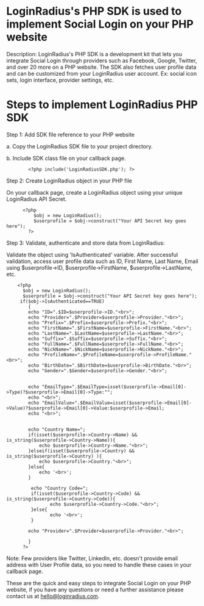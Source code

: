 LoginRadius's PHP SDK is used to implement Social Login on your PHP website
==========

Description: LoginRadius's PHP SDK is a development kit that lets you integrate Social Login through providers such as Facebook, Google, Twitter, and over 20 more on a PHP website. The SDK also fetches user profile data and can be customized from your LoginRadius user account. Ex: social icon sets, login interface, provider settings, etc.

Steps to implement LoginRadius PHP SDK
===

Step 1: Add SDK file reference to your PHP website

a. Copy the LoginRadius SDK file to your project directory.

b. Include SDK class file on your callback page. 

            <?php include('LoginRadiusSDK.php'); ?>
      
Step 2: Create LoginRadius object in your PHP file

On your callback page, create a LoginRadius object using your unique LoginRadius API Secret.

          <?php 
              $obj = new LoginRadius();
              $userprofile = $obj->construct("Your API Secret key goes here");  
            ?>
          
Step 3: Validate, authenticate and store data from LoginRadius: 

Validate the object using 'IsAuthenticated' variable. After successful validation, access user profile data such as ID, First Name, Last Name, Email using $userprofile->ID, $userprofile->FirstName, $userprofile->LastName, etc.

        <?php  
          $obj = new LoginRadius();  
          $userprofile = $obj->construct("Your API Secret key goes here");  
         if($obj->IsAuthenticated==TRUE)
            {
            echo "ID=".$ID=$userprofile->ID."<br>";
            echo "Provider=".$Provider=$userprofile->Provider."<br>";
            echo "Prefix=".$Prefix=$userprofile->Prefix."<br>";
            echo "FirstName=".$FirstName=$userprofile->FirstName."<br>";
            echo "LastName=".$LastName=$userprofile->LastName."<br>";
            echo "Suffix=".$Suffix=$userprofile->Suffix."<br>";
            echo "FullName=".$FullName=$userprofile->FullName."<br>";
            echo "NickName=".$NickName=$userprofile->NickName."<br>";
            echo "ProfileName=".$ProfileName=$userprofile->ProfileName."<br>";
            echo "BirthDate=".$BirthDate=$userprofile->BirthDate."<br>";
            echo "Gender=".$Gender=$userprofile->Gender."<br>";
            
            
            echo "EmailType=".$EmailType=isset($userprofile->Email[0]->Type)?$userprofile->Email[0]->Type:"";
            echo "<br>";  
            echo "EmailValue=".$EmailValue=isset($userprofile->Email[0]->Value)?$userprofile->Email[0]->Value:$userprofile->Email;
            echo "<br>";
            
            
            echo "Country Name=";
            if(isset($userprofile->Country->Name) && is_string($userprofile->Country->Name)){
            	echo $userprofile->Country->Name."<br>";
            }elseif(isset($userprofile->Country) && is_string($userprofile->Country) ){
            	echo $userprofile->Country."<br>";
            }else{
            	echo '<br>';
            }
            
             echo "Country Code=";  
             if(isset($userprofile->Country->Code) && is_string($userprofile->Country->Code)){  
            		echo $userprofile->Country->Code."<br>";  
             }else{  
            		echo '<br>';  
             }
            
            echo "Provider=".$Provider=$userprofile->Provider."<br>";
            
            }
          ?>

Note: Few providers like Twitter, LinkedIn, etc. doesn't provide email address with User Profile data, so you need to handle these cases in your callback page.

These are the quick and easy steps to integrate Social Login on your PHP website, if you have any questions or need a further assistance please contact us at hello@loginradius.com.
